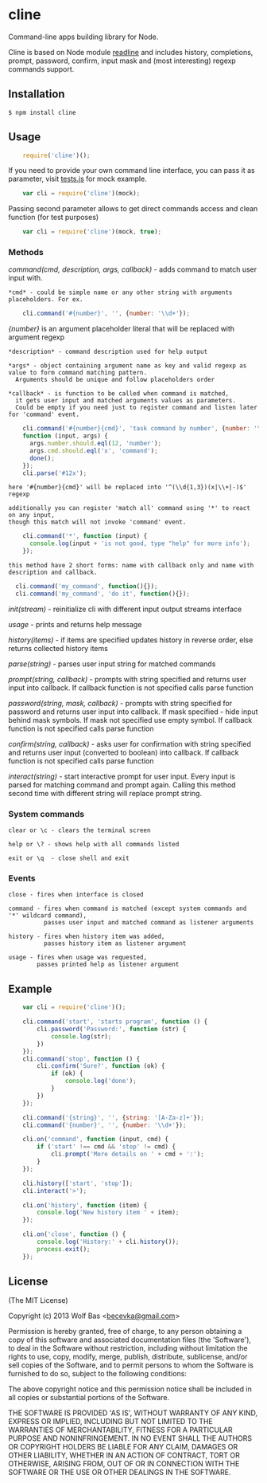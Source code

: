 cline
=====

Command-line apps building library for Node.

Cline is based on Node module [readline](http://nodejs.org/api/readline.html) and includes history, completions, prompt,
password, confirm, input mask and (most interesting) regexp commands support.

## Installation

    $ npm install cline

## Usage

```js
    require('cline')();
```

  If you need to provide your own command line interface,
  you can pass it as parameter, visit [tests.js]( https://github.com/kucoe/cline/blob/master/tests.js) for mock example.

```js
    var cli = require('cline')(mock);
```

  Passing second parameter allows to get direct commands access and clean function (for test purposes)

```js
    var cli = require('cline')(mock, true);
```

### Methods

  _command(cmd, description, args, callback)_ - adds command to match user input with.

    *cmd* - could be simple name or any other string with arguments placeholders. For ex.

  ```js
      cli.command('#{number}', '', {number: '\\d+'});
  ```
  *{number}* is an argument placeholder literal that will be replaced with argument regexp

    *description* - command description used for help output

    *args* - object containing argument name as key and valid regexp as value to form command matching pattern.
      Arguments should be unique and follow placeholders order

    *callback* - is function to be called when command is matched,
      it gets user input and matched arguments values as parameters.
      Could be empty if you need just to register command and listen later for 'command' event.
  ```js
      cli.command('#{number}{cmd}', 'task command by number', {number: '\\d{1,3}', cmd: 'x|\\+|-'},
      function (input, args) {
        args.number.should.eql(12, 'number');
        args.cmd.should.eql('x', 'command');
        done();
      });
      cli.parse('#12x');
  ```
    here '#{number}{cmd}' will be replaced into '^(\\d{1,3})(x|\\+|-)$' regexp

    additionally you can register 'match all' command using '*' to react on any input,
    though this match will not invoke 'command' event.
  ```js
      cli.command('*', function (input) {
        console.log(input + 'is not good, type "help" for more info');
      });
  ```
    this method have 2 short forms: name with callback only and name with description and callback.

  ```js
    cli.command('my_command', function(){});
    cli.command('my_command', 'do it', function(){});
  ```

  _init(stream)_ - reinitialize cli with different input output streams interface

  _usage_ - prints and returns help message

  _history(items)_ - if items are specified updates history in reverse order, else returns collected history items

  _parse(string)_ - parses user input string for matched commands

  _prompt(string, callback)_ - prompts with string specified and returns user input into callback.
      If callback function is not specified calls parse function

  _password(string, mask, callback)_ - prompts with string specified for password and returns user input into callback.
          If mask specified - hide input behind mask symbols. If mask not specified use empty symbol.
          If callback function is not specified calls parse function

  _confirm(string, callback)_ - asks user for confirmation with string specified and returns user input (converted to boolean) into callback.
          If callback function is not specified calls parse function

  _interact(string)_ - start interactive prompt for user input. Every input is parsed for matching command and prompt again.
          Calling this method second time with different string will replace prompt string.

### System commands

    clear or \c - clears the terminal screen

    help or \? - shows help with all commands listed

    exit or \q  - close shell and exit

### Events

    close - fires when interface is closed

    command - fires when command is matched (except system commands and '*' wildcard command),
              passes user input and matched command as listener arguments

    history - fires when history item was added,
              passes history item as listener argument

    usage - fires when usage was requested,
            passes printed help as listener argument


## Example

```js
    var cli = require('cline')();

    cli.command('start', 'starts program', function () {
        cli.password('Password:', function (str) {
            console.log(str);
        })
    });
    cli.command('stop', function () {
        cli.confirm('Sure?', function (ok) {
            if (ok) {
                console.log('done');
            }
        })
    });

    cli.command('{string}', '', {string: '[A-Za-z]+'});
    cli.command('{number}', '', {number: '\\d+'});

    cli.on('command', function (input, cmd) {
        if ('start' !== cmd && 'stop' != cmd) {
            cli.prompt('More details on ' + cmd + ':');
        }
    });

    cli.history(['start', 'stop']);
    cli.interact('>');

    cli.on('history', function (item) {
        console.log('New history item ' + item);
    });

    cli.on('close', function () {
        console.log('History:' + cli.history());
        process.exit();
    });
```


## License

(The MIT License)

Copyright (c) 2013 Wolf Bas &lt;becevka@gmail.com&gt;

Permission is hereby granted, free of charge, to any person obtaining
a copy of this software and associated documentation files (the
'Software'), to deal in the Software without restriction, including
without limitation the rights to use, copy, modify, merge, publish,
distribute, sublicense, and/or sell copies of the Software, and to
permit persons to whom the Software is furnished to do so, subject to
the following conditions:

The above copyright notice and this permission notice shall be
included in all copies or substantial portions of the Software.

THE SOFTWARE IS PROVIDED 'AS IS', WITHOUT WARRANTY OF ANY KIND,
EXPRESS OR IMPLIED, INCLUDING BUT NOT LIMITED TO THE WARRANTIES OF
MERCHANTABILITY, FITNESS FOR A PARTICULAR PURPOSE AND NONINFRINGEMENT.
IN NO EVENT SHALL THE AUTHORS OR COPYRIGHT HOLDERS BE LIABLE FOR ANY
CLAIM, DAMAGES OR OTHER LIABILITY, WHETHER IN AN ACTION OF CONTRACT,
TORT OR OTHERWISE, ARISING FROM, OUT OF OR IN CONNECTION WITH THE
SOFTWARE OR THE USE OR OTHER DEALINGS IN THE SOFTWARE.
